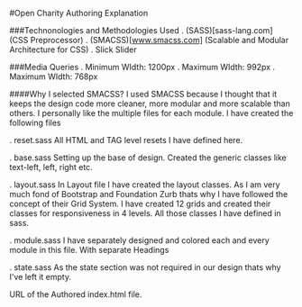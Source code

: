 #Open Charity Authoring Explanation

###Technonologies and Methodologies Used
. (SASS)[sass-lang.com] (CSS Preprocessor)
. (SMACSS)[www.smacss.com] (Scalable and Modular Architecture for CSS)
. Slick Slider

###Media Queries
. Minimum WIdth: 1200px
. Maximum WIdth: 992px
. Maximum WIdth: 768px


####Why I selected SMACSS?
I used SMACSS because I thought that it keeps the design code more cleaner, more modular and more scalable than others. I personally like the multiple files for each module.
I have created the following files

. reset.sass
All HTML and TAG level resets I have defined here.

. base.sass
Setting up the base of design. Created the generic classes like text-left, left, right etc.

. layout.sass
In Layout file I have created the layout classes. As I am very much fond of Bootstrap and Foundation Zurb thats why I have followed the concept of their Grid System. I have created 12 grids and created their classes for responsiveness in 4 levels. All those classes I have defined in sass.

. module.sass
I have separately designed and colored each and every module in this file. With separate Headings

. state.sass
As the state section was not required in our design thats why I've left it empty.

URL of the Authored index.html file.
